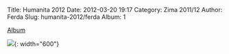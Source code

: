 Title: Humanita 2012
Date: 2012-03-20 19:17
Category: Zima 2011/12
Author: Ferda
Slug: humanita-2012/ferda
Album: 1

[Album](https://photos.app.goo.gl/tAD6nagFquFVZHQcA)

![]({static}/static/zima-2011-12/alba/img-6916.jpg){: width="600"}
